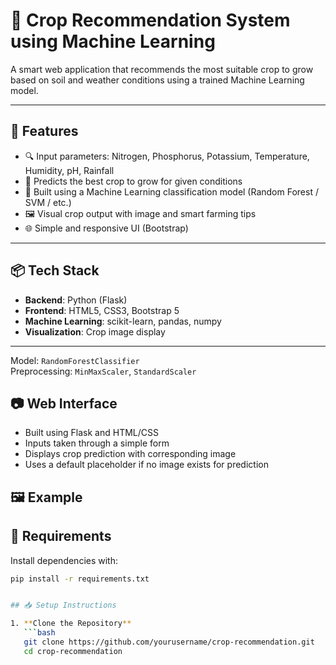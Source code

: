 # 🌾 Crop Recommendation System using Machine Learning

A smart web application that recommends the most suitable crop to grow based on soil and weather conditions using a trained Machine Learning model.



---

## 🚀 Features

- 🔍 Input parameters: Nitrogen, Phosphorus, Potassium, Temperature, Humidity, pH, Rainfall
- 🌱 Predicts the best crop to grow for given conditions
- 🧠 Built using a Machine Learning classification model (Random Forest / SVM / etc.)
- 🖼️ Visual crop output with image and smart farming tips
- 🌐 Simple and responsive UI (Bootstrap)

---

## 📦 Tech Stack

- **Backend**: Python (Flask)
- **Frontend**: HTML5, CSS3, Bootstrap 5
- **Machine Learning**: scikit-learn, pandas, numpy
- **Visualization**: Crop image display

---

Model: `RandomForestClassifier`  
Preprocessing: `MinMaxScaler`, `StandardScaler`

## 📷 Web Interface

- Built using Flask and HTML/CSS
- Inputs taken through a simple form
- Displays crop prediction with corresponding image
- Uses a default placeholder if no image exists for prediction

## 🖼 Example

## 🧪 Requirements

Install dependencies with:

```bash
pip install -r requirements.txt


## 📥 Setup Instructions

1. **Clone the Repository**  
   ```bash
   git clone https://github.com/yourusername/crop-recommendation.git
   cd crop-recommendation
